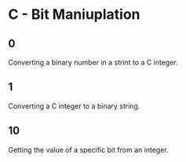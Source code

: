 # C - Bit Maniuplation

## 0
Converting a binary number in a strint to a C integer.

## 1
Converting a C integer to a binary string.

## 10
Getting the value of a specific bit from an integer.

